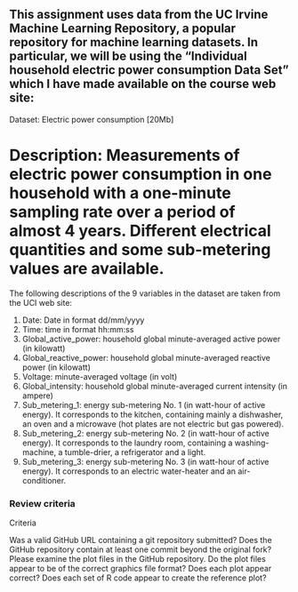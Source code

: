 ## This assignment uses data from the UC Irvine Machine Learning Repository, a popular repository for machine learning datasets. In particular, we will be using the “Individual household electric power consumption Data Set” which I have made available on the course web site:

Dataset: Electric power consumption [20Mb]
# Description: Measurements of electric power consumption in one household with a one-minute sampling rate over a period of almost 4 years. Different electrical quantities and some sub-metering values are available.
The following descriptions of the 9 variables in the dataset are taken from the UCI web site:

1. Date: Date in format dd/mm/yyyy
2. Time: time in format hh:mm:ss
3. Global_active_power: household global minute-averaged active power (in kilowatt)
4. Global_reactive_power: household global minute-averaged reactive power (in kilowatt)
5. Voltage: minute-averaged voltage (in volt)
6. Global_intensity: household global minute-averaged current intensity (in ampere)
7. Sub_metering_1: energy sub-metering No. 1 (in watt-hour of active energy). It corresponds to the kitchen, containing mainly a dishwasher, an oven and a microwave (hot plates are not electric but gas powered).
8. Sub_metering_2: energy sub-metering No. 2 (in watt-hour of active energy). It corresponds to the laundry room, containing a washing-machine, a tumble-drier, a refrigerator and a light.
9. Sub_metering_3: energy sub-metering No. 3 (in watt-hour of active energy). It corresponds to an electric water-heater and an air-conditioner.

### Review criteria 
Criteria

Was a valid GitHub URL containing a git repository submitted?
Does the GitHub repository contain at least one commit beyond the original fork?
Please examine the plot files in the GitHub repository. Do the plot files appear to be of the correct graphics file format?
Does each plot appear correct?
Does each set of R code appear to create the reference plot?
